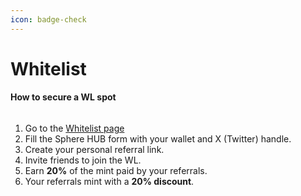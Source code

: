 ```yaml
---
icon: badge-check
---
```


# Whitelist

#### How to secure a WL spot

<figure><img src="https://i.ibb.co/Hf2R4xDn/whitelist1.png" alt=""><figcaption></figcaption></figure>

1. Go to the [Whitelist page](https://spherehub.io/wl)&#x20;
2. Fill the Sphere HUB form with your wallet and X (Twitter) handle.
3. Create your personal referral link.
4. Invite friends to join the WL.
5. Earn **20%** of the mint paid by your referrals.
6. Your referrals mint with a **20% discount**.
